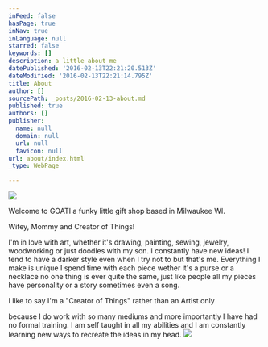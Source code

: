 ```yaml
---
inFeed: false
hasPage: true
inNav: true
inLanguage: null
starred: false
keywords: []
description: a little about me
datePublished: '2016-02-13T22:21:20.513Z'
dateModified: '2016-02-13T22:21:14.795Z'
title: About
author: []
sourcePath: _posts/2016-02-13-about.md
published: true
authors: []
publisher:
  name: null
  domain: null
  url: null
  favicon: null
url: about/index.html
_type: WebPage

---
```

![](https://the-grid-user-content.s3-us-west-2.amazonaws.com/9c18a331-c2b4-4df4-b0d5-8b58e877a78f.PNG)

Welcome to GOATI a funky little gift shop based in Milwaukee WI. 

Wifey, Mommy and Creator of Things!

I'm in love with art, whether it's drawing, painting, sewing, jewelry, woodworking or just doodles with my son. I constantly have new ideas! I tend to have a darker style even when I try not to but that's me. Everything I make is unique I spend time with each piece wether it's a purse or a necklace no one thing is ever quite the same, just like people all my pieces have personality or  a story sometimes even a song.

I like to say I'm a "Creator of Things" rather than an Artist only

because I do work with so many mediums and more importantly I have had no formal training. I am self taught in all my abilities and I am constantly learning new ways to recreate the ideas in my head.
![](https://s3-us-west-2.amazonaws.com/the-grid-img/p/d1a64b96b863afcd542470905c0114846b8601bc.jpg)